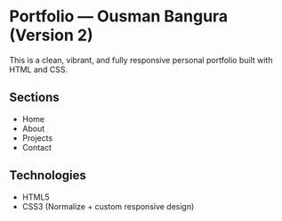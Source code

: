 # Portfolio — Ousman Bangura (Version 2)

This is a clean, vibrant, and fully responsive personal portfolio built with HTML and CSS.

## Sections
- Home
- About
- Projects
- Contact

## Technologies
- HTML5
- CSS3 (Normalize + custom responsive design)

